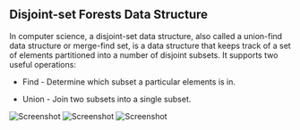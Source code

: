 ## Disjoint-set Forests Data Structure

In computer science, a disjoint-set data structure, also called a union-find data structure or merge-find set, is a data structure
that keeps track of a set of elements partitioned into a number of disjoint subsets. It supports two useful operations:

* Find  - Determine which subset a particular elements is in.

* Union - Join two subsets into a single subset.

![Screenshot](http://farm8.staticflickr.com/7577/15978998531_62c6b7b90b.jpg)
![Screenshot](http://farm9.staticflickr.com/8633/15358720824_bc3f6f5c00.jpg)
![Screenshot](http://farm8.staticflickr.com/7556/15980983085_1a59b778f7.jpg)



